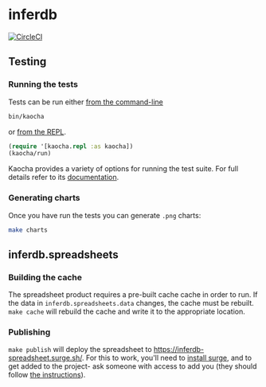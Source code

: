 # inferdb

[![CircleCI](https://circleci.com/gh/probcomp/inferenceql.svg?style=svg&circle-token=a7fdbf0f271ddb2a6a9798c3a99bdb21c68080c2)](https://circleci.com/gh/probcomp/inferenceql)

## Testing

### Running the tests

Tests can be run either [from the command-line](https://cljdoc.org/d/lambdaisland/kaocha/0.0-418/doc/4-running-kaocha-cli)

```bash
bin/kaocha
```

or [from the REPL](https://cljdoc.org/d/lambdaisland/kaocha/0.0-418/doc/5-running-kaocha-from-the-repl).

```clojure
(require '[kaocha.repl :as kaocha])
(kaocha/run)
```

Kaocha provides a variety of options for running the test suite. For full
details refer to its [documentation](https://cljdoc.org/d/lambdaisland/kaocha/).

### Generating charts

Once you have run the tests you can generate `.png` charts:

```bash
make charts
```

## inferdb.spreadsheets

### Building the cache

The spreadsheet product requires a pre-built cache cache in order to run. If the
data in `inferdb.spreadsheets.data` changes, the cache must be rebuilt. `make
cache` will rebuild the cache and write it to the appropriate location.

### Publishing

`make publish` will deploy the spreadsheet to
<https://inferdb-spreadsheet.surge.sh/>. For this to work, you'll need
to [install surge](https://surge.sh/help/getting-started-with-surge),
and to get added to the project- ask someone with access to add you (they
should follow [the instructions](https://surge.sh/help/adding-collaborators)).
